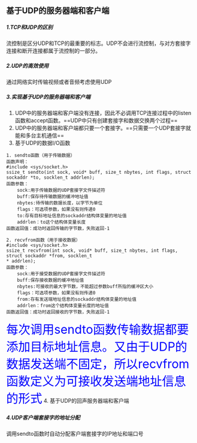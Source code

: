 ## 基于UDP的服务器端和客户端
##### 1.TCP和UDP的区别
流控制是区分UDP和TCP的最重要的标志。UDP不会进行流控制，与对方套接字连接和断开连接都属于流控制的一部分。
##### 2.UDP的高效使用
通过网络实时传输视频或者音频考虑使用UDP
##### 3.实现基于UDP的服务器端和客户端
1. UDP中的服务器端和客户端没有连接，因此不必调用TCP连接过程中的listen函数和accept函数。==UDP中只有创建套接字和数据交换两个过程==
2. UDP中的服务器端和客户端都只要一个套接字。==只需要一个UDP套接字就能和多台主机通信==
3. 基于UDP的数据I/O函数
```
1. sendto函数（用于传输数据）
函数声明：
#include <sys/socket.h>
ssize_t sendto(int sock, void* buff, size_t nbytes, int flags, struct sockaddr *to, socklen_t addrlen);
函数参数：
    sock:用于传输数据的UDP套接字文件描述符
    buff:保存待传输数据的缓冲地址值
    nbytes:待传输的数据长度，以字节为单位
    flags：可选项参数，如果没有则传递0
    to:存有目标地址信息的sockaddr结构体变量的地址值
    addrlen：to这个结构体变量长度
函数返回值：成功时返回传输的字节数，失败返回-1

2. recvfrom函数（用于接收数据）
#include <sys/socket.h>
ssize_t recvfrom(int sock, void* buff, size_t nbytes, int flags, struct sockaddr *from, socklen_t
* addrlen);
函数参数：
    sock:用于接受数据的UDP套接字文件描述符
    buff:保存接收数据的缓冲地址值
    nbytes:可接收的最大字节数，不能超过参数buff所指的缓冲区大小
    flags：可选项参数，如果没有则传递0
    from:存有发送端地址信息的sockaddr结构体变量的地址值
    addrlen：from这个结构体变量长度的地址值
函数返回值：成功时返回接收的字节数，失败返回-1
```
<font color = blue size = 6px>每次调用sendto函数传输数据都要添加目标地址信息。又由于UDP的数据发送端不固定，所以recvfrom函数定义为可接收发送端地址信息的形式</font>
4. 基于UDP的回声服务器端和客户端
##### 4.UDP客户端套接字的地址分配
调用sendto函数时自动分配客户端套接字的IP地址和端口号

